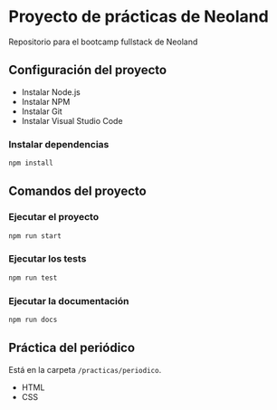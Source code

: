 # Proyecto de prácticas de Neoland

Repositorio para el bootcamp fullstack de Neoland

## Configuración del proyecto

* Instalar Node.js
* Instalar NPM
* Instalar Git
* Instalar Visual Studio Code

### Instalar dependencias

```bash
npm install
```

## Comandos del proyecto

### Ejecutar el proyecto

```bash
npm run start
```

### Ejecutar los tests

```bash
npm run test
```

### Ejecutar la documentación

```bash
npm run docs
```

## Práctica del periódico

Está en la carpeta ```/practicas/periodico```.

* HTML
* CSS
